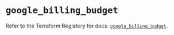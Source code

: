 # `google_billing_budget`

Refer to the Terraform Registory for docs: [`google_billing_budget`](https://registry.terraform.io/providers/hashicorp/google-beta/5.1.0/docs/resources/google_billing_budget).
